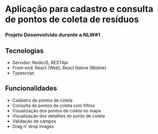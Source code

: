 # Aplicação para cadastro e consulta de pontos de coleta de resíduos
### Projeto Desenvolvido durante a NLW#1 #

## Tecnologias
- Servidor: NodeJS, RESTApi
- Front-end: React (Web), React Native (Mobile)
- Typescript

## Funcionalidades
- Cadastro de pontos de coleta
- Consulta de pontos de coleta com filtros
- Visualização dos pontos de coleta no mapa
- Visualização dos detalhes do ponto de coleta
- Validação de campos
- Drag n' drop images

